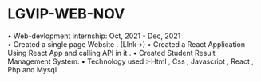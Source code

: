 # LGVIP-WEB-NOV
•	Web-devlopment internship: Oct, 2021 - Dec, 2021  
•	Created a single page Website . (LInk->) 
•	Created a React Application Using React App and calling API in it . 
•	Created Student Result Management System. 
•	Technology used :-Html , Css  , Javascript , React , Php and Mysql 
